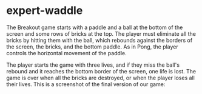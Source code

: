 # expert-waddle
The Breakout game starts with a paddle and a ball at the bottom of the screen and some rows of bricks at the top. The player must eliminate all the bricks by hitting them with the ball, which rebounds against the borders of the screen, the bricks, and the bottom paddle. As in Pong, the player controls the horizontal movement of the paddle.

The player starts the game with three lives, and if they miss the ball's rebound and it reaches the bottom border of the screen, one life is lost. The game is over when all the bricks are destroyed, or when the player loses all their lives.
This is a screenshot of the final version of our game:




